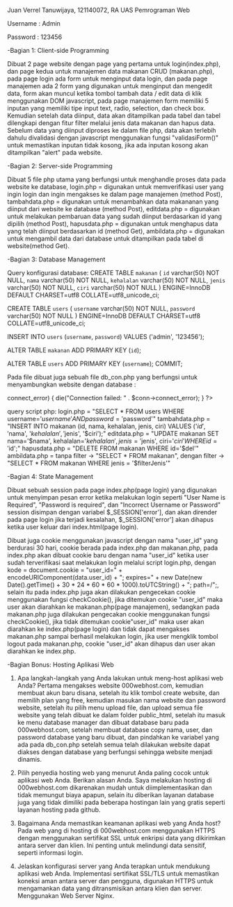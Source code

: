 Juan Verrel Tanuwijaya, 121140072, RA
UAS Pemrograman Web 

Username : Admin

Password : 123456

-Bagian 1: Client-side Programming

Dibuat 2 page website dengan page yang pertama untuk login(index.php), dan page kedua untuk manajemen data makanan CRUD (makanan.php), 
pada page login ada form untuk menginput data login,
dan pada page manajemen ada 2 form yang digunakan untuk menginput dan mengedit data,
form akan muncul ketika tombol tambah data / edit data di klik menggunakan DOM javascript, 
pada page manajemen form memiliki 5 inputan yang memiliki tipe input text, radio, selection, dan check box. 
Kemudian setelah data diinput, data akan ditampilkan pada tabel dan tabel dilengkapi dengan fitur filter melalui jenis data makanan dan hapus data.
Sebelum data yang diinput diproses ke dalam file php, data akan terlebih dahulu divalidasi dengan javascript menggunakan fungsi "validasiForm()" untuk memastikan inputan tidak kosong, jika ada inputan kosong akan ditampilkan "alert" pada website. 

-Bagian 2: Server-side Programming

Dibuat 5 file php utama yang berfungsi untuk menghandle proses data pada website ke database,
login.php = digunakan untuk memverifikasi user yang ingin login dan ingin mengakses ke dalam page manajemen (method Post), 
tambahdata.php = digunakan untuk menambahkan data makananan yang diinput dari website ke database (method Post),
editdata.php = digunakan untuk melakukan pembaruan data yang sudah diinput berdasarkan id yang dipilih (method Post),
hapusdata.php = digunakan untuk menghapus data yang telah diinput berdasarkan id (method Get),
ambildata.php = digunakan untuk mengambil data dari database untuk ditampilkan pada tabel di website(method Get).

-Bagian 3: Database Management 

Query konfigurasi database:
CREATE TABLE `makanan` (
  `id` varchar(50) NOT NULL,
  `nama` varchar(50) NOT NULL,
  `kehalalan` varchar(50) NOT NULL,
  `jenis` varchar(50) NOT NULL,
  `ciri` varchar(50) NOT NULL
) ENGINE=InnoDB DEFAULT CHARSET=utf8 COLLATE=utf8_unicode_ci;

CREATE TABLE `users` (
  `username` varchar(50) NOT NULL,
  `password` varchar(50) NOT NULL
) ENGINE=InnoDB DEFAULT CHARSET=utf8 COLLATE=utf8_unicode_ci;

INSERT INTO `users` (`username`, `password`) VALUES
('admin', '123456');

ALTER TABLE `makanan`
  ADD PRIMARY KEY (`id`);

ALTER TABLE `users`
  ADD PRIMARY KEY (`username`);
COMMIT;

Pada file dibuat juga sebuah file db_con.php yang berfungsi untuk menyambungkan website dengan database :
<?php
//Variabel berikut menyesuaikan dengan database yang telah dibuat pada 000webhost.com
$sname= "localhost";
$uname= "id21680724_juan";
$password= "passwordDB123!";
$db_name= "id21680724_uas_pemweb";

$conn = mysqli_connect($sname, $uname, $password, $db_name);

// Check koneksi
if ($conn->connect_error) {
    die("Connection failed: " . $conn->connect_error);
  }
  ?>
  
query script php:
login.php = "SELECT * FROM users WHERE username='$username' AND password='$password'"
tambahdata.php = "INSERT INTO makanan (id, nama, kehalalan, jenis, ciri) VALUES ('$id', '$nama', '$kehalalan', '$jenis', '$ciri');"
editdata.php = "UPDATE makanan SET nama='$nama', kehalalan='$kehalalan', jenis='$jenis', ciri='$ciri' WHERE id='$id';"
hapusdata.php = "DELETE FROM makanan WHERE id='$del'"
ambildata.php = tanpa filter -> "SELECT * FROM makanan", dengan filter -> "SELECT * FROM makanan WHERE jenis = '$filterJenis'"

-Bagian 4: State Management

Dibuat sebuah session pada page index.php(page login) yang digunakan untuk menyimpan pesan error ketika melakukan login seperti "User Name is Required", "Password is required", dan "Incorrect Username or Password"
session disimpan dengan variabel  $_SESSION['error'], dan akan dirender pada page login jika terjadi kesalahan, $_SESSION['error'] akan dihapus ketika user keluar dari index.html(page login).

Dibuat juga cookie menggunakan javascript dengan nama "user_id" yang berdurasi 30 hari, cookie berada pada index.php dan makanan.php,
pada index.php akan dibuat cookie baru dengan nama "user_id" ketika user sudah terverifikasi saat melakukan login melalui script login.php, dengan kode = document.cookie = "user_id=" + encodeURIComponent(data.user_id) + "; expires=" + new Date(new Date().getTime() + 30 * 24 * 60 * 60 * 1000).toUTCString() + "; path=/";,
selain itu pada index.php juga akan dilakukan pengecekan cookie menggunakan fungsi checkCookie(), jika ditemukan cookie "user_id" maka user akan diarahkan ke makanan.php(page manajemen),
sedangkan pada makanan.php juga dilakukan pengecakan cookie menggunakan fungsi checkCookie(), jika tidak ditemukan cookie"user_id" maka user akan diarahkan ke index.php(page login) dan tidak dapat mengakses makanan.php sampai berhasil melakukan login,
jika user mengklik tombol logout pada makanan.php, cookie "user_id" akan dihapus dan user akan diarahkan ke index.php.

-Bagian Bonus: Hosting Aplikasi Web

1. Apa langkah-langkah yang Anda lakukan untuk meng-host aplikasi web Anda?
   Pertama mengakses website 000webhost.com, kemudian membuat akun baru disana, setelah itu klik tombol create website, dan memilih plan yang free,
   kemudian masukan nama website dan password website, setelah itu pilih menu upload file, dan upload semua file website yang telah dibuat ke dalam folder public_html,
   setelah itu masuk ke menu database manager dan dibuat database baru pada 000webhost.com, setelah membuat database copy nama, user, dan password database yang baru dibuat, dan pindahkan ke variabel yang ada pada db_con.php
   setelah semua telah dilakukan website dapat diakses dengan database yang berfungsi sehingga website menjadi dinamis.
   
2. Pilih penyedia hosting web yang menurut Anda paling cocok untuk aplikasi web Anda. Berikan alasan Anda.
   Saya melakukan hosting di 000webhost.com dikarenakan mudah untuk diimplementasikan dan tidak memungut biaya apapun,
   selain itu diberikan layanan database juga yang tidak dimiliki pada beberapa hostingan lain yang gratis seperti layanan hosting pada github.
 
3. Bagaimana Anda memastikan keamanan aplikasi web yang Anda host?
   Pada web yang di hosting di 000webhost.com menggunakan HTTPS dengan menggunakan sertifikat SSL untuk enkripsi data yang dikirimkan antara server dan klien. Ini penting untuk melindungi data sensitif, seperti informasi login.
 
4. Jelaskan konfigurasi server yang Anda terapkan untuk mendukung aplikasi web Anda.
   Implementasi sertifikat SSL/TLS untuk memastikan koneksi aman antara server dan pengguna,
   digunakan HTTPS untuk mengamankan data yang ditransmisikan antara klien dan server.
   Menggunakan Web Server Nginx.
